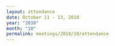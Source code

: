 ```yaml
---
layout: attendance
date: October 11 - 13, 2010
year: "2010"
month: "10"
permalink: meetings/2010/10/attendance
---
```

